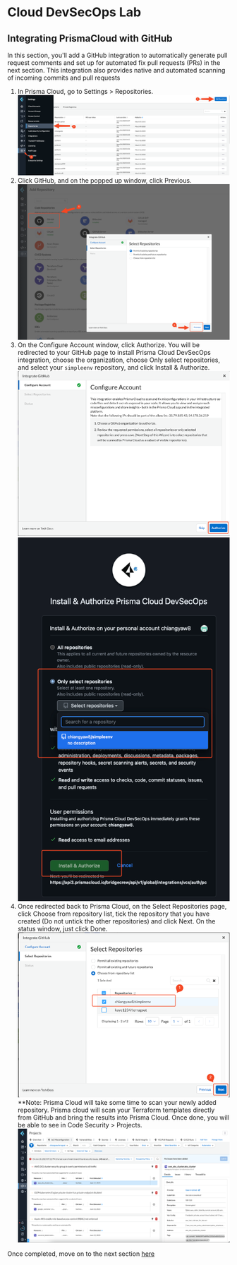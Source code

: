 # Cloud DevSecOps Lab
## Integrating PrismaCloud with GitHub
In this section, you'll add a GitHub integration to automatically generate pull request comments and set up for automated fix pull requests (PRs) in the next section. This integration also provides native and automated scanning of incoming commits and pull requests

1. In Prisma Cloud, go to Settings > Repositories.
![alt text](/resources/pc-add-repo.png?raw=true)
2. Click GitHub, and on the popped up window, click Previous.
![alt text](/resources/pc-add-previous.png?raw=true)
3. On the Configure Account window, click Authorize. You will be redirected to your GitHub page to install Prisma Cloud DevSecOps integration, choose the organization, choose Only select repositories, and select your ```simpleenv``` repository, and click Install & Authorize.
![alt text](/resources/pc-configure-account.png?raw=true)
![alt text](/resources/github-install-pc-2.png?raw=true)
4. Once redirected back to Prisma Cloud, on the Select Repositories page, click Choose from repository list, tick the repository that you have created (Do not untick the other repositories) and click Next. On the status window, just click Done. 
![alt text](/resources/pc-enable-repo-2.png?raw=true)
**Note: Prisma Cloud will take some time to scan your newly added repository. Prisma cloud will scan your Terraform templates directly from GitHub and bring the results into Prisma Cloud. Once done, you will be able to see in Code Security > Projects.
![alt text](/resources/pc-codesec-projects.png?raw=true)

Once completed, move on to the next section [here](/09-SettingUpGitHubAction.md)